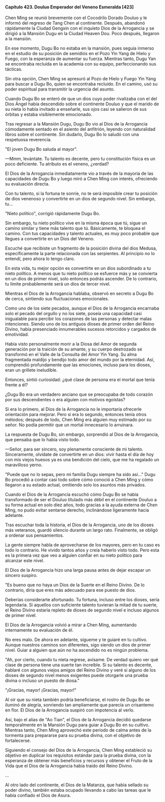 
#### Capítulo 423. Douluo Emperador del Veneno Esmeralda [423]


Chen Ming se reunió brevemente con el Cocodrilo Dorado Douluo y le informó del regreso de Tang Chen al continente. Después, abandonó rápidamente la Ciudad Gengxin con el inquieto Dios de la Arrogancia y se dirigió a la Mansión Dugu en la Ciudad Heaven Dou. Poco después, llegaron a la mansión.

En ese momento, Dugu Bo no estaba en la mansión, pues seguía inmerso en el estudio de su posición de semidiós en el Pozo Yin Yang de Hielo y Fuego, con la esperanza de aumentar su fuerza. Mientras tanto, Dugu Yan se encontraba recluida en la academia con su equipo, perfeccionando sus tácticas.

Sin otra opción, Chen Ming se apresuró al Pozo de Hielo y Fuego Yin Yang para buscar a Dugu Bo, quien se encontraba recluido. En el camino, usó su poder espiritual para transmitir la urgencia del asunto.

Cuando Dugu Bo se enteró de que un dios cuyo poder rivalizaba con el del Dios Ángel había descendido sobre el continente Douluo y que el marido de su nieta lo había invitado a enseñarle, sus ojos casi se salieron de sus órbitas y estaba visiblemente emocionado.

Tras regresar a la Mansión Dugu, Dugu Bo vio al Dios de la Arrogancia cómodamente sentado en el asiento del anfitrión, leyendo con naturalidad libros sobre el continente. Sin dudarlo, Dugu Bo lo saludó con una respetuosa reverencia.

"El joven Dugu Bo saluda al mayor".

—Mmm, levántate. Tu talento es decente, pero tu constitución física es un poco deficiente. Tu atributo es el veneno, ¿verdad?

El Dios de la Arrogancia inmediatamente vio a través de la mayoría de las capacidades de Dugu Bo y luego miró a Chen Ming con interés, ofreciendo su evaluación directa.

Con tu talento, si la fortuna te sonríe, no te será imposible crear tu posición de dios venenoso y convertirte en un dios de segundo nivel. Sin embargo, tu...

"Nieto político", corrigió rápidamente Dugu Bo.

Sin embargo, tu nieto político vive en la misma época que tú, sigue un camino similar y tiene más talento que tú. Básicamente, te bloquea el camino. Con tus capacidades y talento actuales, es muy poco probable que llegues a convertirte en un Dios del Veneno.

Escuché que recibiste un fragmento de la posición divina del dios Medusa, específicamente la parte relacionada con las serpientes. Al principio no lo entendí, pero ahora lo tengo claro.

En esta vida, tu mejor opción es convertirte en un dios subordinado a tu nieto político. A menos que tu nieto político se esfuerce más y se convierta en un dios de primer nivel, solo entonces podrás ascender. De lo contrario, tu límite probablemente será un dios de tercer nivel.

Mientras el Dios de la Arrogancia hablaba, observó en secreto a Dugu Bo de cerca, sintiendo sus fluctuaciones emocionales.

Como uno de los siete pecados, aunque el Dios de la Arrogancia encarnaba solo el pecado del orgullo y no los siete, poseía una capacidad casi inigualable para percibir los corazones de las personas y detectar malas intenciones. Siendo uno de los antiguos dioses de primer orden del Reino Divino, había presenciado innumerables sucesos retorcidos y cargados de emotividad.

Había visto personalmente morir a la Diosa del Amor de segunda generación por la traición de su amante, y su cuerpo destrozado se transformó en el Valle de la Consulta del Amor Yin Yang. Su alma fragmentada maldijo y bendijo todo amor del mundo por la eternidad. Así, comprendió profundamente que las emociones, incluso para los dioses, eran un grillete ineludible.

Entonces, sintió curiosidad: ¿qué clase de persona era el mortal que tenía frente a él?

¿Dugu Bo era un verdadero anciano que se preocupaba de todo corazón por sus descendientes o era alguien con motivos egoístas?

Si era lo primero, al Dios de la Arrogancia no le importaría ofrecerle orientación para mejorar. Pero si era lo segundo, entonces tenía otros métodos; después de todo, Chen Ming era alguien muy estimado por su señor. No podía permitir que un mortal innecesario lo arruinara.

La respuesta de Dugu Bo, sin embargo, sorprendió al Dios de la Arrogancia, que pensaba que lo había visto todo.

—Señor, para ser sincero, soy plenamente consciente de mi talento. Sinceramente, olvídate de convertirte en un dios: vivir hasta el día de hoy con mis viejos huesos ya es una bendición del cielo, que me ha regalado un maravilloso yerno.

"Puede que no lo sepas, pero mi familia Dugu siempre ha sido así..." Dugu Bo procedió a contar casi todo sobre cómo conoció a Chen Ming y cómo llegaron a su estado actual, omitiendo solo los asuntos más privados.

Cuando el Dios de la Arrogancia escuchó cómo Dugu Bo se había transformado de ser el Douluo titulado más débil en el continente Douluo a su forma actual en solo diez años, todo gracias a la ayuda externa de Chen Ming, no pudo evitar sentarse derecho, inclinándose ligeramente hacia adelante.

Tras escuchar toda la historia, el Dios de la Arrogancia, uno de los dioses más veteranos, guardó silencio durante un largo rato. Finalmente, se obligó a ordenar sus pensamientos.

La gente siempre habla de aprovecharse de los mayores, pero en tu caso es todo lo contrario. He vivido tantos años y creía haberlo visto todo. Pero esta es la primera vez que veo a alguien confiar en su nieto político para alcanzar este nivel.

El Dios de la Arrogancia hizo una larga pausa antes de dejar escapar un sincero suspiro.

"Es bueno que no haya un Dios de la Suerte en el Reino Divino. De lo contrario, diría que eres más adecuado para ese puesto de dios.

Deberías considerarte afortunado. Tu fortuna, incluso entre los dioses, sería legendaria. Si aquellos con suficiente talento tuvieran la mitad de tu suerte, el Reino Divino estaría repleto de dioses de segundo nivel e incluso algunos de primer nivel.

El Dios de la Arrogancia volvió a mirar a Chen Ming, aumentando internamente su evaluación de él.

No eres malo. De ahora en adelante, sígueme y te guiaré en tu cultivo. Aunque nuestros caminos son diferentes, sigo siendo un dios de primer nivel. Guiar a alguien que aún no ha ascendido no es ningún problema.

"Ah, por cierto, cuando tu nieta regrese, avísame. De verdad quiero ver qué clase de persona tiene una suerte tan increíble. Si su talento es decente, hablaré con algunos viejos amigos del Reino Divino y veré si alguno de los dioses de segundo nivel menos exigentes puede otorgarle una prueba divina o incluso un puesto de diosa."

"¡Gracias, mayor! ¡Gracias, mayor!"

Al oír que su nieta también podría beneficiarse, el rostro de Dugu Bo se iluminó de alegría, sonriendo tan ampliamente que parecía un crisantemo en flor. El Dios de la Arrogancia suspiró con impotencia al verlo.

Así, bajo el alias de "Ao Tian", el Dios de la Arrogancia decidió quedarse temporalmente en la Mansión Dugu para guiar a Dugu Bo en su cultivo. Mientras tanto, Chen Ming aprovechó este período de calma antes de la tormenta para prepararse para su prueba divina, con el objetivo de fortalecerse.

Siguiendo el consejo del Dios de la Arrogancia, Chen Ming estableció su objetivo en duplicar los requisitos estándar para la prueba divina, con la esperanza de obtener más beneficios y recursos y obtener el Fruto de la Vida que el Dios de la Arrogancia había traído del Reino Divino.

...

Al otro lado del continente, el Dios de la Matanza, que había sellado su poder divino, también estaba ocupado llevando a cabo las tareas que le había confiado el Dios de Asura.
